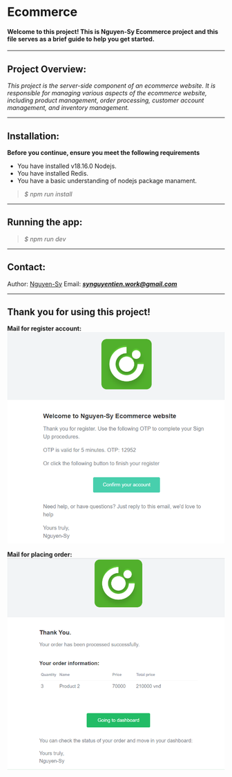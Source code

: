 # Ecommerce 
#### Welcome to this project! This is Nguyen-Sy Ecommerce project and this file serves as a brief guide to help you get started.
***
## Project Overview:
*This project is the server-side component of an ecommerce website. It is responsible for managing various aspects of the ecommerce website, including product management, order processing, customer account management, and inventory management.*
***
## Installation:
**Before you continue, ensure you meet the following requirements**
* You have installed v18.16.0 Nodejs.
* You have installed Redis.
* You have a basic understanding of nodejs package manament.
> *$ npm run install*
***
## Running the app:
> *$ npm run dev*
*** 
## Contact:
Author: [Nguyen-Sy](https://www.facebook.com/profile.php?id=100008519955319)
Email: ***synguyentien.work@gmail.com***
***
## Thank you for using this project!

**Mail for register account:**
![Alt text](image-1.png)

**Mail for placing order:**
![Alt text](image.png)
